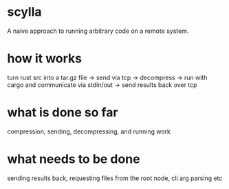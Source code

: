 # scylla
A naive approach to running arbitrary code on a remote system.

# how it works
turn rust src into a tar.gz file -> send via tcp -> decompress -> run with cargo and communicate via stdin/out -> send results back over tcp

# what is done so far
compression, sending, decompressing, and running work

# what needs to be done
sending results back, requesting files from the root node, cli arg parsing etc
